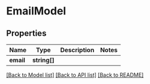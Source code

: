 # EmailModel

## Properties
Name | Type | Description | Notes
------------ | ------------- | ------------- | -------------
**email** | **string[]** |  | 

[[Back to Model list]](../README.md#documentation-for-models) [[Back to API list]](../README.md#documentation-for-api-endpoints) [[Back to README]](../README.md)


